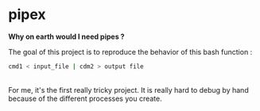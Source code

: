 # pipex
**Why on earth would I need pipes ?**

The goal of this project is to reproduce the behavior of this bash function : 
```bash
cmd1 < input_file | cdm2 > output file
```
<br>
For me, it's the first really tricky project. It is really hard to debug by hand because of the different processes you create.

